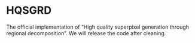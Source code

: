 # HQSGRD
The official implementation of “High quality superpixel generation through regional decomposition”.
We will release the code after cleaning.
